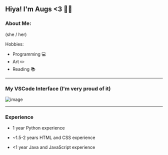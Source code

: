 ## Hiya! I'm Augs <3 🏳️‍🌈

### About Me:

(she / her)

Hobbies:

- Programming 💻
- Art ✏️
- Reading 📚

---

### My VSCode Interface (I'm very proud of it)

![image](https://user-images.githubusercontent.com/110700696/206503122-995b4016-dda3-4054-9a5a-bfe1321d71c1.png)

---

### Experience

- 1 year Python experience

- ~1.5-2 years HTML and CSS experience

- <1 year Java and JavaScript experience

